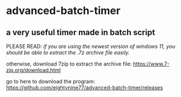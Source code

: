 # advanced-batch-timer
## a very useful timer made in batch script

PLEASE READ: _if you are using the newest version of windows 11, you should be able to extract the .7z archive file easily._

otherwise, download 7zip to extract the archive file:
https://www.7-zip.org/download.html


go to here to download the program: https://github.com/eightynine77/advanced-batch-timer/releases
